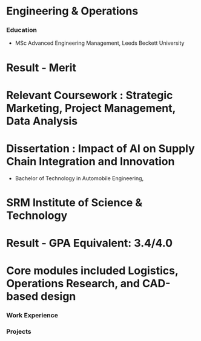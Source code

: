 # Engineering & Operations

### Education
- MSc Advanced Engineering Management, Leeds Beckett University
 # Result - Merit
 # Relevant Coursework : Strategic Marketing, Project Management, Data Analysis
 # Dissertation : Impact of AI on Supply Chain Integration and Innovation
- Bachelor of Technology in Automobile Engineering, 
 # SRM Institute of Science & Technology
 # Result - GPA Equivalent: 3.4/4.0
 # Core modules included Logistics, Operations Research, and CAD-based design

 ### Work Experience



 ### Projects
